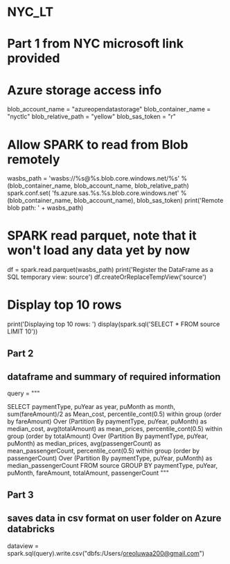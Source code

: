 # NYC_LT

# Part 1 from NYC microsoft link provided
# Azure storage access info

blob_account_name = "azureopendatastorage"
blob_container_name = "nyctlc"
blob_relative_path = "yellow"
blob_sas_token = "r"

# Allow SPARK to read from Blob remotely
wasbs_path = 'wasbs://%s@%s.blob.core.windows.net/%s' % (blob_container_name, blob_account_name, blob_relative_path)
spark.conf.set(
  'fs.azure.sas.%s.%s.blob.core.windows.net' % (blob_container_name, blob_account_name),
  blob_sas_token)
print('Remote blob path: ' + wasbs_path)

# SPARK read parquet, note that it won't load any data yet by now
df = spark.read.parquet(wasbs_path)
print('Register the DataFrame as a SQL temporary view: source')
df.createOrReplaceTempView('source')

# Display top 10 rows
print('Displaying top 10 rows: ')
display(spark.sql('SELECT * FROM source LIMIT 10'))


## Part 2
## dataframe and summary of required information

query = """

SELECT
    paymentType,
    puYear as year,
    puMonth as month,
    sum(fareAmount)/2 as Mean_cost,
    percentile_cont(0.5) within group (order by fareAmount) Over
    (Partition By paymentType, puYear, puMonth) as median_cost,
    avg(totalAmount) as mean_prices,
    percentile_cont(0.5) within group (order by totalAmount) Over
    (Partition By paymentType, puYear, puMonth) as median_prices,
    avg(passengerCount) as mean_passengerCount,
    percentile_cont(0.5) within group (order by passengerCount) Over
    (Partition By paymentType, puYear, puMonth) as median_passengerCount
FROM source
GROUP BY paymentType, puYear, puMonth, fareAmount, totalAmount, passengerCount
"""

## Part 3
## saves data in csv format on user folder on Azure databricks
dataview = spark.sql(query).write.csv("dbfs:/Users/oreoluwaa200@gmail.com")

